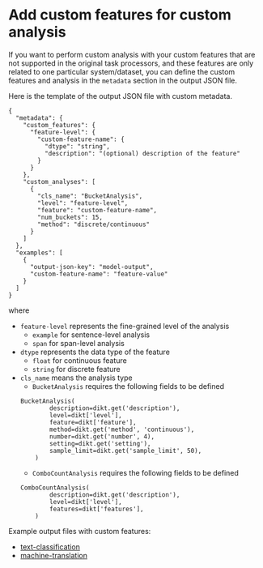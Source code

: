 # Add custom features for custom analysis

If you want to perform custom analysis with your custom features that are not supported in the original task processors, and these features are only related to one particular system/dataset, you can define the custom features and analysis in the `metadata` section in the output JSON file. 

Here is the template of the output JSON file with custom metadata.
```
{
  "metadata": {
    "custom_features": {
      "feature-level": {
        "custom-feature-name": {
          "dtype": "string",
          "description": "(optional) description of the feature"
        }
      }
    },
    "custom_analyses": [
      {
        "cls_name": "BucketAnalysis",
        "level": "feature-level",
        "feature": "custom-feature-name",
        "num_buckets": 15,
        "method": "discrete/continuous"
      }
    ]
  },
  "examples": [
    {
      "output-json-key": "model-output",
      "custom-feature-name": "feature-value"
    }
  ]
}
```
where
* `feature-level` represents the fine-grained level of the analysis
    * `example` for sentence-level analysis
    * `span` for span-level analysis
* `dtype` represents the data type of the feature
    * `float` for continuous feature
    * `string` for discrete feature
* `cls_name` means the analysis type
    * `BucketAnalysis` requires the following fields to be defined
    ```
    BucketAnalysis(
            description=dikt.get('description'),
            level=dikt['level'],
            feature=dikt['feature'],
            method=dikt.get('method', 'continuous'),
            number=dikt.get('number', 4),
            setting=dikt.get('setting'),
            sample_limit=dikt.get('sample_limit', 50),
        )
    ```
    * `ComboCountAnalysis` requires the following fields to be defined
    ```
    ComboCountAnalysis(
            description=dikt.get('description'),
            level=dikt['level'],
            features=dikt['features'],
        )
    ```

Example output files with custom features:
* [text-classification](https://github.com/neulab/ExplainaBoard/blob/main/data/system_outputs/text-classification-custom-feature-example.json)
* [machine-translation](https://github.com/neulab/ExplainaBoard/blob/main/integration_tests/artifacts/machine_translation/output_with_features.json)
